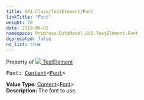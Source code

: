 ```yaml
---
title: API:Class/TextElement/Font
linkTitle: "Font"
weight: 70
date: 2019-08-02
namespace: Primrose.DataModel.GUI.TextElement.Font
deprecated: false
no_list: true
---
```

Property of <a href="/docs/api-reference/Class/TextElement"><img src="/icons/silk/default.png"/>&nbsp;TextElement</a>
<pre class="method-declaration">
Font: <a class="type" href="/docs/api-reference/Misc/Content">Content</a><<a class="type" href="/docs/api-reference/Asset/Font">Font</a>></pre>
<b>Value Type: </b>
<a class="type" href="/docs/api-reference/Misc/Content">Content</a><<a class="type" href="/docs/api-reference/Asset/Font">Font</a>>
<br/>
<b>Description: </b>
The font to use.

